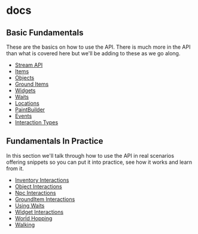 # docs

## Basic Fundamentals

These are the basics on how to use the API. There is much more in the API than what is covered here but we'll be adding to these as we go along.

* [Stream API](/Basic_Fundamentals/StreamAPI)
* [Items](/Basic_Fundamentals/Items)
* [Objects](/Basic_Fundamentals/Objects)
* [Ground Items](/Basic_Fundamentals/GroundItems)
* [Widgets](/Basic_Fundamentals/Widgets)
* [Waits](/Basic_Fundamentals/Waits)
* [Locations](/Basic_Fundamentals/Locations)
* [PaintBuilder](/Basic_Fundamentals/PaintBuilderAPI)
* [Events](/Basic_Fundamentals/Events)
* [Interaction Types](/Basic_Fundamentals/InteractionTypes)

## Fundamentals In Practice

In this section we'll talk through how to use the API in real scenarios offering snippets so you can put it into practice, see how it works and learn from it.

* [Inventory Interactions](/Fundamentals_In_Practice/InventoryInteractions)
* [Object Interactions](/Fundamentals_In_Practice/ObjectInteractions)
* [Npc Interactions](/Fundamentals_In_Practice/NpcInteractions)
* [GroundItem Interactions](/Fundamentals_In_Practice/GroundItemInteractions)
* [Using Waits](/Fundamentals_In_Practice/UsingWaits)
* [Widget Interactions](/Fundamentals_In_Practice/WidgetInteractions)
* [World Hopping](/Fundamentals_In_Practice/WorldHopping)
* [Walking](/Fundamentals_In_Practice/WalkingToLocations)
